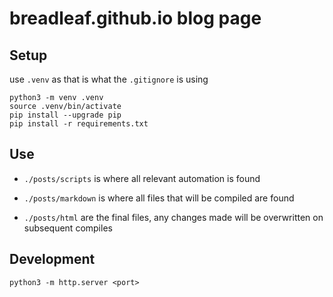 # breadleaf.github.io blog page

## Setup

use `.venv` as that is what the `.gitignore` is using

```
python3 -m venv .venv
source .venv/bin/activate
pip install --upgrade pip
pip install -r requirements.txt
```

## Use

- `./posts/scripts` is where all relevant automation is found

- `./posts/markdown` is where all files that will be compiled are found

- `./posts/html` are the final files, any changes made will be overwritten on
subsequent compiles

## Development

```
python3 -m http.server <port>
```
